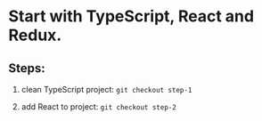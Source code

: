 # Start with TypeScript, React and Redux.

## Steps:

1) clean TypeScript project: `git checkout step-1`

2) add React to project: `git checkout step-2`
